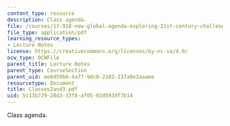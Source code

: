 ```yaml
---
content_type: resource
description: Class agenda.
file: /courses/17-918-new-global-agenda-exploring-21st-century-challenges-through-innovations-in-information-technologies-january-iap-2006/5c13b72928d333f8af0502d593df7b14_Classes2and3.pdf
file_type: application/pdf
learning_resource_types:
- Lecture Notes
license: https://creativecommons.org/licenses/by-nc-sa/4.0/
ocw_type: OCWFile
parent_title: Lecture Notes
parent_type: CourseSection
parent_uid: ee6d59b6-4a77-9dc8-2102-137a0e2aaaee
resourcetype: Document
title: Classes2and3.pdf
uid: 5c13b729-28d3-33f8-af05-02d593df7b14
---
```

Class agenda.